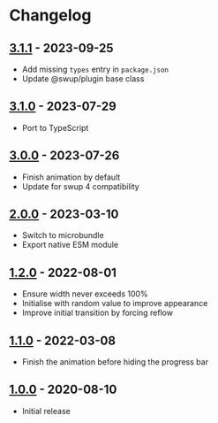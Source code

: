 # Changelog

## [3.1.1] - 2023-09-25

- Add missing `types` entry in `package.json`
- Update @swup/plugin base class

## [3.1.0] - 2023-07-29

- Port to TypeScript

## [3.0.0] - 2023-07-26

- Finish animation by default
- Update for swup 4 compatibility

## [2.0.0] - 2023-03-10

- Switch to microbundle
- Export native ESM module

## [1.2.0] - 2022-08-01

- Ensure width never exceeds 100%
- Initialise with random value to improve appearance
- Improve initial transition by forcing reflow

## [1.1.0] - 2022-03-08

- Finish the animation before hiding the progress bar

## [1.0.0] - 2020-08-10

- Initial release

[Unreleased]: https://github.com/swup/progress-plugin/compare/3.1.1...HEAD

[3.1.1]: https://github.com/swup/progress-plugin/releases/tag/3.1.1
[3.1.0]: https://github.com/swup/progress-plugin/releases/tag/3.1.0
[3.0.0]: https://github.com/swup/progress-plugin/releases/tag/3.0.0
[2.0.0]: https://github.com/swup/progress-plugin/releases/tag/2.0.0
[1.2.0]: https://github.com/swup/progress-plugin/releases/tag/1.2.0
[1.1.0]: https://github.com/swup/progress-plugin/releases/tag/1.1.0
[1.0.0]: https://github.com/swup/progress-plugin/releases/tag/1.0.0
